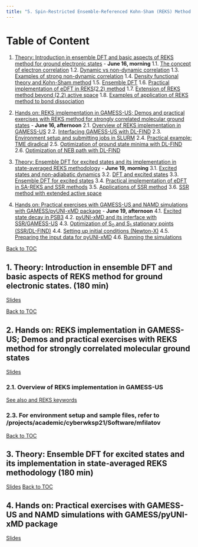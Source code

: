 ```yaml
---
title: "5. Spin-Restricted Ensemble-Referenced Kohn-Sham (REKS) Method: Practical Implementation of Ensemble DFT Methodology"
---
```


<a name="toc"></a>
# Table of Content
1. [Theory: Introduction in ensemble DFT and basic aspects of REKS method for ground electronic states](#1) - **June 16, morning**
   1.1. [The concept of electron correlation](#1.1)
   1.2. [Dynamic vs non-dynamic correlation](#1.2)
   1.3. [Examples of strong non-dynamic correlation](#1.3)
   1.4. [Density functional theory and Kohn-Sham method](#1.4)
   1.5. [Ensemble DFT](#1.5)
   1.6. [Practical implementation of eDFT in REKS(2,2) method](#1.6)
   1.7. [Extension of REKS method beyond (2,2) active space](#1.7)
   1.8. [Examples of application of REKS method to bond dissociation](#1.8)

2. [Hands on: REKS implementation in GAMESS-US; Demos and practical exercises with REKS method for strongly correlated molecular ground states](#2) - **June 16, afternoon**
   2.1. [Overview of REKS implementation in GAMESS-US](#2.1)
   2.2. [Interfacing GAMESS-US with DL-FIND](#2.2)
   2.3. [Environment setup and submitting jobs in SLURM](#2.3)
   2.4. [Practical example: TME diradical](#2.4)
   2.5. [Optimization of ground state minima with DL-FIND](#2.5)
   2.6. [Optimization of NEB path with DL-FIND](#2.6)

3. [Theory: Ensemble DFT for excited states and its implementation in state-averaged REKS methodology](#3) - **June 19, morning**
   3.1. [Excited states and non-adiabatic dynamics](#3.1)
   3.2. [DFT and excited states](#3.2)
   3.3. [Ensemble DFT for excited states](#3.3)
   3.4. [Practical implementation of eDFT in SA-REKS and SSR methods](#3.4)
   3.5. [Applications of SSR method](#3.5)
   3.6. [SSR method with extended active space](#3.6)

4. [Hands on: Practical exercises with GAMESS-US and NAMD simulations with GAMESS/pyUNI-xMD package](#4) - **June 19, afternoon**
   4.1. [Excited state decay in PSB3](#4.1)
   4.2. [pyUNI-xMD and its interface with SSR/GAMESS-US](#4.2)
   4.3. [Optimization of S<sub>0</sub> and S<sub>1</sub> stationary points (SSR/DL-FIND)](#4.3)
   4.4. [Setting up initial conditions (Newton-X)](#4.4)
   4.5. [Preparing the input data for pyUNI-xMD](#4.5)
   4.6. [Running the simulations](#4.6)


<a name="1"></a>[Back to TOC](#toc)
## 1. Theory: Introduction in ensemble DFT and basic aspects of REKS method for ground electronic states. (180 min)
[Slides](../files/Michael_Filatov/REKS-June16.pdf)

<a name="2"></a>[Back to TOC](#toc)
## 2. Hands on: REKS implementation in GAMESS-US; Demos and practical exercises with REKS method for strongly correlated molecular ground states
[Slides](../files/Michael_Filatov/HandsOn.pdf)

<a name="2.1"></a>
### 2.1. Overview of REKS implementation in GAMESS-US
[See also](../files/Michael_Filatov/note_about_reks.pdf)[ and ](../files/Michael_Filatov/reks_gamess_synopsis.pdf)
[REKS keywords](../files/Michael_Filatov/reks_gamess_input.txt)

<a name="2.3"></a>
### 2.3. For environment setup and sample files, refer to /projects/academic/cyberwksp21/Software/mfilatov
<a name="3"></a>[Back to TOC](#toc)

## 3. Theory: Ensemble DFT for excited states and its implementation in state-averaged REKS methodology (180 min)
[Slides](../files/Michael_Filatov/REKS-June19.pdf)
<a name="4"></a>[Back to TOC](#toc)

## 4. Hands on: Practical exercises with GAMESS-US and NAMD simulations with GAMESS/pyUNI-xMD package
[Slides](../files/Michael_Filatov/HandsOn.pdf)

